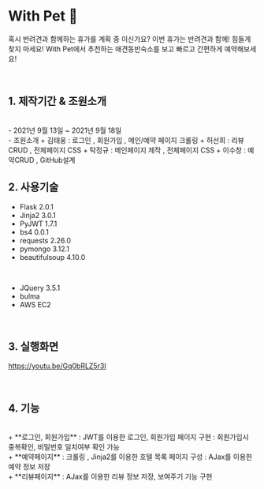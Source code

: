 # With Pet 🐶


혹시 반려견과 함께하는 휴가를 계획 중 이신가요? 이번 휴가는 반려견과 함께! 
힘들게 찾지 마세요! With Pet에서 추천하는 애견동반숙소를 보고 빠르고 간편하게 예약해보세요!

<br>

## 1. 제작기간 & 조원소개
<br>
- 2021년 9월 13일 ~ 2021년 9월 18일
<br>
- 조원소개
  + 김태웅 : 로그인 , 회원가입 , 메인/예약 페이지 크롤링
  + 허선희 : 리뷰CRUD , 전체페이지 CSS
  + 탁정규 : 메인페이지 제작 , 전체페이지 CSS
  + 이수창 : 예약CRUD , GitHub설계

<br>

## 2. 사용기술
- Flask 2.0.1
- Jinja2 3.0.1
- PyJWT 1.7.1
- bs4 0.0.1
- requests 2.26.0
- pymongo 3.12.1
- beautifulsoup 4.10.0

<br>

- JQuery 3.5.1
- bulma 
- AWS EC2

<br>

## 3. 실행화면
https://youtu.be/Gq0bRLZ5r3I

<br>


## 4. 기능
<br>
+ **로그인, 회원가입**
  : JWT를 이용한 로그인, 회원가입 페이지 구현
  : 회원가입시 중복확인, 비밀번호 일치여부 확인 가능
<br>
+ **예약페이지**
  : 크롤링 , Jinja2를 이용한 호텔 목록 페이지 구성
  : AJax를 이용한 예약 정보 저장
 <br>
+ **리뷰페이지**
  : AJax를 이용한 리뷰 정보 저장, 보여주기 기능 구현  
<br>
